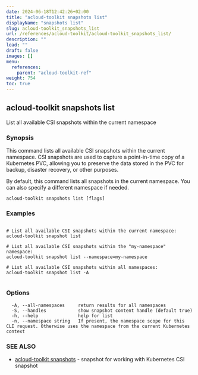 ```yaml
---
date: 2024-06-18T12:42:26+02:00
title: "acloud-toolkit snapshots list"
displayName: "snapshots list"
slug: acloud-toolkit_snapshots_list
url: /references/acloud-toolkit/acloud-toolkit_snapshots_list/
description: ""
lead: ""
draft: false
images: []
menu:
  references:
    parent: "acloud-toolkit-ref"
weight: 754
toc: true
---
```

## acloud-toolkit snapshots list

List all available CSI snapshots within the current namespace

### Synopsis

This command lists all available CSI snapshots within the current namespace. CSI snapshots are used to capture a point-in-time copy of a Kubernetes PVC, allowing you to preserve the data stored in the PVC for backup, disaster recovery, or other purposes.

By default, this command lists all snapshots in the current namespace. You can also specify a different namespace if needed.

```
acloud-toolkit snapshots list [flags]
```

### Examples

```

# List all available CSI snapshots within the current namespace:
acloud-toolkit snapshot list

# List all available CSI snapshots within the "my-namespace" namespace:
acloud-toolkit snapshot list --namespace=my-namespace

# List all available CSI snapshots within all namespaces:
acloud-toolkit snapshot list -A
		
```

### Options

```
  -A, --all-namespaces     return results for all namespaces
  -S, --handles            show snapshot content handle (default true)
  -h, --help               help for list
  -n, --namespace string   If present, the namespace scope for this CLI request. Otherwise uses the namespace from the current Kubernetes context
```

### SEE ALSO

* [acloud-toolkit snapshots](/references/acloud-toolkit/acloud-toolkit_snapshots/)	 - snapshot for working with Kubernetes CSI snapshot

